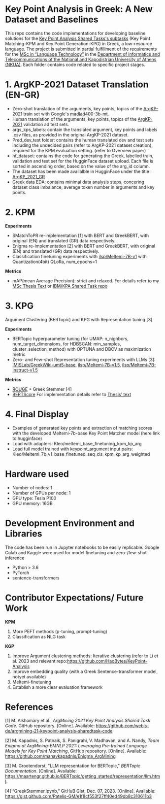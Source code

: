 # Key Point Analysis in Greek: A New Dataset and Baselines
This repo contains the code implementations for developing baseline solutions for the [Key Point Analysis Shared Tasks's subtasks](https://github.com/IBM/KPA_2021_shared_task) (Key Point Matching-KPM and Key Point Generation-KPG) in Greek, a low-resource language. 
The project is submitted in partial fulfillment of the requirements for the [MSc in “Language Technology”](https://www.di.uoa.gr/en/studies/graduate/lg) in the [Department of Informatics and Telecommunications of the National and Kapodistrian University of Athens (NKUA)](https://www.di.uoa.gr/en).
Each folder contains code related to specific project stages. 

# 1. ArgKP-2021 Dataset Translation (EN-GR)
- Zero-shot translation of the arguments, key points, topics of the [ArgKP-2021](https://github.com/IBM/KPA_2021_shared_task/tree/main/kpm_data) train set with Google's [madlad400-3b-mt](https://huggingface.co/google/madlad400-3b-mt).
- Human translation of the arguments, key points, topics of the [ArgKP-2021](https://github.com/IBM/KPA_2021_shared_task/tree/main/kpm_data) validation ad test sets.
- args_kps_labels: contain the translated argument, key points and labels .csv files, as provided in the original ArgKP-2021 dataset.
- Pred_dev_test folder: contains the human translated dev and test sets including the undecided pairs (refer to ArgKP-2021 dataset creation), required for the KPM evaluation setting. (refer to Overview paper)
- hf_dataset: contains the code for generating the Greek, labelled train, validation and test set for the HugginFace dataset upload. Each file is sorted in ascending order, based on the value of the arg_id column.
- The dataset has been made availalble in HugginFace under the title : [ArgKP_2021_GR](https://huggingface.co/datasets/Kleo/ArgKP_2021_GR)
- Greek data EDA: contains minimal data analysis steps, concering dataset class imbalance, average token number in arguments and key points.

# 2. KPM 
**Experiments**
- SMatchToPR re-implementation [1] with BERT and GreekBERT, with original (EN) and translated (GR) data respectively.
- Enigma re-implementation [2] with BERT and GreekBERT, with original (EN) and translated (GR) data respectively.
- Classification finetuning experiments with [ilsp/Meltemi-7B-v1](https://huggingface.co/ilsp/Meltemi-7B-v1) with Quantization(4bit) QLoRa, num_epochs=1 

**Metrics**
- mAP(mean Average Precision): strict and relaxed. For details refer to my [MSc Thesis Text](https://pergamos.lib.uoa.gr/uoa/dl/object/3456844/file.pdf) or [IBM/KPA Shared Task repo](https://github.com/IBM/KPA_2021_shared_task)
# 3. KPG
Argument Clustering (BERTopic) and KPG with Representation tuning [3]

**Experiments**
- BERTopic hyperparameter tuning (for UMAP: n_nighbors, num_target_dimensions, for HDBSCAN: min_samples, cluster_selection_method) with OPTUNA and DBCV as maximization metric
- Zero- and Few-shot Representation tuning experiments with LLMs [3]: [IMISLab/GreekWiki-umt5-base](https://huggingface.co/IMISLab/GreekWiki-umt5-base), [ilsp/Meltemi-7B-v1.5](https://huggingface.co/ilsp/Meltemi-7B-v1.5), [ilsp/Meltemi-7B-Instruct-v1.5](https://huggingface.co/ilsp/Meltemi-7B-Instruct-v1.5)
  
**Metrics**
- [ROUGE](https://huggingface.co/spaces/evaluate-metric/rouge) + Greek Stemmer [4]
- [BERTScore](https://huggingface.co/spaces/evaluate-metric/bertscore)
For implementation details refer to [Thesis' text](https://pergamos.lib.uoa.gr/uoa/dl/object/3456844/file.pdf)

# 4. Final Display
- Examples of generated key points and extraction of matching scores with the developed Meltemi-7b-base Key Point Matcher model (here link to hugginface)
- Load with adapters: Kleo/meltemi_base_finetuning_kpm_kp_arg
- Load full model trained with keypoint_argument input pairs: Kleo/Meltemi_7b_v1_base_finetuned_seq_cls_kpm_kp_arg_weighted
  
# Hardware used 
- Number of nodes: 1
- Number of GPUs per node: 1
- GPU type: Tesla P100
- GPU memory: 16GB
# Development Environment and Libraries
The code has been run in Jupyter notebooks to be easily replicable. Google Colab and Kaggle were used for model finetuning and zero-/few-shot inference
- Python > 3.6
- PyTorch
- sentence-transformers


# Contributor Expectations/ Future Work
 **KPM**
1. More PEFT methods (p-tuning, prompt-tuning)
2. Classification as NLG task
   
  **KGP**
1. Improve Argument clustering methods: Iterative clustering (refer to Li et al. 2023 and relevant repo:https://github.com/HaoBytes/KeyPoint-Analysis
2. Improve embedding quality (with a Greek Sentence-transformer model, notyet available)
3. Meltemi-finetuning
4. Establish a more clear evaluation framework

# References
[1] M. Alshomary et al., *ArgMining 2021 Key Point Analysis Shared Task Code*. GitHub repository. [Online]. Available: https://github.com/webis-de/argmining-21-keypoint-analysis-sharedtask-code

[2] M. Kapadnis, S. Patnaik, S. Panigrahi, V. Madhavan, and A. Nandy, *Team Enigma at ArgMining-EMNLP 2021: Leveraging Pre-trained Language Models for Key Point Matching*, GitHub repository. [Online]. Available: https://github.com/manavkapadnis/Enigma_ArgMining

[3] M. Grootendorst, "LLM representation for BERTopic," *BERTopic Documentation*. [Online]. Available: https://maartengr.github.io/BERTopic/getting_started/representation/llm.html.

[4] “GreekStemmer.ipynb,” GitHuB Gist, Dec. 07, 2023. [Online]. Available: https://gist.github.com/Patelis-GM/e1f8cf553f27ff40ed49db8c310611b3
